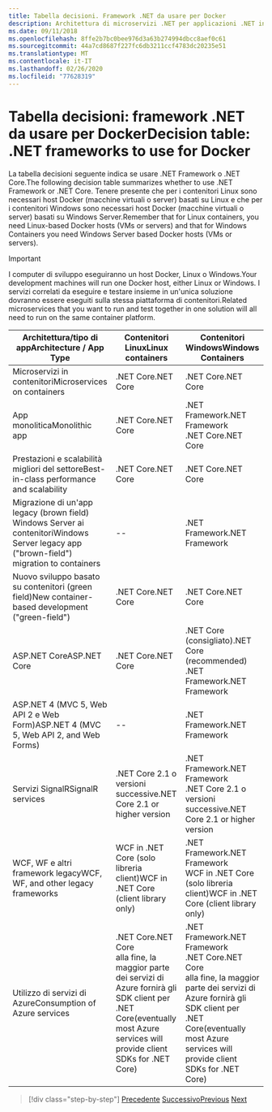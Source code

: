 ```yaml
---
title: Tabella decisioni. Framework .NET da usare per Docker
description: Architettura di microservizi .NET per applicazioni .NET in contenitori | Tabella decisioni, framework .NET da usare per Docker
ms.date: 09/11/2018
ms.openlocfilehash: 8ffe2b7bc0bee976d3a63b274994dbcc8aef0c61
ms.sourcegitcommit: 44a7cd8687f227fc6db3211ccf4783dc20235e51
ms.translationtype: MT
ms.contentlocale: it-IT
ms.lasthandoff: 02/26/2020
ms.locfileid: "77628319"
---
```

# <a name="decision-table-net-frameworks-to-use-for-docker"></a><span data-ttu-id="4524c-104">Tabella decisioni: framework .NET da usare per Docker</span><span class="sxs-lookup"><span data-stu-id="4524c-104">Decision table: .NET frameworks to use for Docker</span></span>

<span data-ttu-id="4524c-105">La tabella decisioni seguente indica se usare .NET Framework o .NET Core.</span><span class="sxs-lookup"><span data-stu-id="4524c-105">The following decision table summarizes whether to use .NET Framework or .NET Core.</span></span> <span data-ttu-id="4524c-106">Tenere presente che per i contenitori Linux sono necessari host Docker (macchine virtuali o server) basati su Linux e che per i contenitori Windows sono necessari host Docker (macchine virtuali o server) basati su Windows Server.</span><span class="sxs-lookup"><span data-stu-id="4524c-106">Remember that for Linux containers, you need Linux-based Docker hosts (VMs or servers) and that for Windows Containers you need Windows Server based Docker hosts (VMs or servers).</span></span>

> [!IMPORTANT]
> <span data-ttu-id="4524c-107">I computer di sviluppo eseguiranno un host Docker, Linux o Windows.</span><span class="sxs-lookup"><span data-stu-id="4524c-107">Your development machines will run one Docker host, either Linux or Windows.</span></span> <span data-ttu-id="4524c-108">I servizi correlati da eseguire e testare insieme in un'unica soluzione dovranno essere eseguiti sulla stessa piattaforma di contenitori.</span><span class="sxs-lookup"><span data-stu-id="4524c-108">Related microservices that you want to run and test together in one solution will all need to run on the same container platform.</span></span>

| <span data-ttu-id="4524c-109">Architettura/tipo di app</span><span class="sxs-lookup"><span data-stu-id="4524c-109">Architecture / App Type</span></span> | <span data-ttu-id="4524c-110">Contenitori Linux</span><span class="sxs-lookup"><span data-stu-id="4524c-110">Linux containers</span></span> | <span data-ttu-id="4524c-111">Contenitori Windows</span><span class="sxs-lookup"><span data-stu-id="4524c-111">Windows Containers</span></span> |
|-------------------------|------------------|--------------------|
| <span data-ttu-id="4524c-112">Microservizi in contenitori</span><span class="sxs-lookup"><span data-stu-id="4524c-112">Microservices on containers</span></span> | <span data-ttu-id="4524c-113">.NET Core</span><span class="sxs-lookup"><span data-stu-id="4524c-113">.NET Core</span></span> | <span data-ttu-id="4524c-114">.NET Core</span><span class="sxs-lookup"><span data-stu-id="4524c-114">.NET Core</span></span> |
| <span data-ttu-id="4524c-115">App monolitica</span><span class="sxs-lookup"><span data-stu-id="4524c-115">Monolithic app</span></span> | <span data-ttu-id="4524c-116">.NET Core</span><span class="sxs-lookup"><span data-stu-id="4524c-116">.NET Core</span></span> | <span data-ttu-id="4524c-117">.NET Framework</span><span class="sxs-lookup"><span data-stu-id="4524c-117">.NET Framework</span></span> <br/> <span data-ttu-id="4524c-118">.NET Core</span><span class="sxs-lookup"><span data-stu-id="4524c-118">.NET Core</span></span> |
| <span data-ttu-id="4524c-119">Prestazioni e scalabilità migliori del settore</span><span class="sxs-lookup"><span data-stu-id="4524c-119">Best-in-class performance and scalability</span></span> | <span data-ttu-id="4524c-120">.NET Core</span><span class="sxs-lookup"><span data-stu-id="4524c-120">.NET Core</span></span> | <span data-ttu-id="4524c-121">.NET Core</span><span class="sxs-lookup"><span data-stu-id="4524c-121">.NET Core</span></span> |
| <span data-ttu-id="4524c-122">Migrazione di un'app legacy (brown field) Windows Server ai contenitori</span><span class="sxs-lookup"><span data-stu-id="4524c-122">Windows Server legacy app ("brown-field") migration to containers</span></span> | -- | <span data-ttu-id="4524c-123">.NET Framework</span><span class="sxs-lookup"><span data-stu-id="4524c-123">.NET Framework</span></span> |
| <span data-ttu-id="4524c-124">Nuovo sviluppo basato su contenitori (green field)</span><span class="sxs-lookup"><span data-stu-id="4524c-124">New container-based development ("green-field")</span></span> | <span data-ttu-id="4524c-125">.NET Core</span><span class="sxs-lookup"><span data-stu-id="4524c-125">.NET Core</span></span> | <span data-ttu-id="4524c-126">.NET Core</span><span class="sxs-lookup"><span data-stu-id="4524c-126">.NET Core</span></span> |
| <span data-ttu-id="4524c-127">ASP.NET Core</span><span class="sxs-lookup"><span data-stu-id="4524c-127">ASP.NET Core</span></span> | <span data-ttu-id="4524c-128">.NET Core</span><span class="sxs-lookup"><span data-stu-id="4524c-128">.NET Core</span></span> | <span data-ttu-id="4524c-129">.NET Core (consigliato)</span><span class="sxs-lookup"><span data-stu-id="4524c-129">.NET Core (recommended)</span></span> <br/> <span data-ttu-id="4524c-130">.NET Framework</span><span class="sxs-lookup"><span data-stu-id="4524c-130">.NET Framework</span></span> |
| <span data-ttu-id="4524c-131">ASP.NET 4 (MVC 5, Web API 2 e Web Form)</span><span class="sxs-lookup"><span data-stu-id="4524c-131">ASP.NET 4 (MVC 5, Web API 2, and Web Forms)</span></span> | -- | <span data-ttu-id="4524c-132">.NET Framework</span><span class="sxs-lookup"><span data-stu-id="4524c-132">.NET Framework</span></span> |
| <span data-ttu-id="4524c-133">Servizi SignalR</span><span class="sxs-lookup"><span data-stu-id="4524c-133">SignalR services</span></span> | <span data-ttu-id="4524c-134">.NET Core 2.1 o versioni successive</span><span class="sxs-lookup"><span data-stu-id="4524c-134">.NET Core 2.1 or higher version</span></span> | <span data-ttu-id="4524c-135">.NET Framework</span><span class="sxs-lookup"><span data-stu-id="4524c-135">.NET Framework</span></span> <br/> <span data-ttu-id="4524c-136">.NET Core 2.1 o versioni successive</span><span class="sxs-lookup"><span data-stu-id="4524c-136">.NET Core 2.1 or higher version</span></span> |
| <span data-ttu-id="4524c-137">WCF, WF e altri framework legacy</span><span class="sxs-lookup"><span data-stu-id="4524c-137">WCF, WF, and other legacy frameworks</span></span> | <span data-ttu-id="4524c-138">WCF in .NET Core (solo libreria client)</span><span class="sxs-lookup"><span data-stu-id="4524c-138">WCF in .NET Core (client library only)</span></span> | <span data-ttu-id="4524c-139">.NET Framework</span><span class="sxs-lookup"><span data-stu-id="4524c-139">.NET Framework</span></span> <br/> <span data-ttu-id="4524c-140">WCF in .NET Core (solo libreria client)</span><span class="sxs-lookup"><span data-stu-id="4524c-140">WCF in .NET Core (client library only)</span></span> |
| <span data-ttu-id="4524c-141">Utilizzo di servizi di Azure</span><span class="sxs-lookup"><span data-stu-id="4524c-141">Consumption of Azure services</span></span> | <span data-ttu-id="4524c-142">.NET Core</span><span class="sxs-lookup"><span data-stu-id="4524c-142">.NET Core</span></span> <br/> <span data-ttu-id="4524c-143">alla fine, la maggior parte dei servizi di Azure fornirà gli SDK client per .NET Core</span><span class="sxs-lookup"><span data-stu-id="4524c-143">(eventually most Azure services will provide client SDKs for .NET Core)</span></span> | <span data-ttu-id="4524c-144">.NET Framework</span><span class="sxs-lookup"><span data-stu-id="4524c-144">.NET Framework</span></span> <br/> <span data-ttu-id="4524c-145">.NET Core</span><span class="sxs-lookup"><span data-stu-id="4524c-145">.NET Core</span></span> <br/> <span data-ttu-id="4524c-146">alla fine, la maggior parte dei servizi di Azure fornirà gli SDK client per .NET Core</span><span class="sxs-lookup"><span data-stu-id="4524c-146">(eventually most Azure services will provide client SDKs for .NET Core)</span></span> |

>[!div class="step-by-step"]
><span data-ttu-id="4524c-147">[Precedente](net-framework-container-scenarios.md)
>[Successivo](net-container-os-targets.md)</span><span class="sxs-lookup"><span data-stu-id="4524c-147">[Previous](net-framework-container-scenarios.md)
[Next](net-container-os-targets.md)</span></span>
